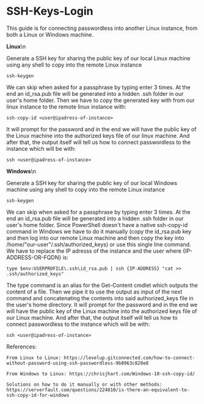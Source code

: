 # SSH-Keys-Login

This guide is for connecting passwordless into another Linux instance, from both a Linux or Windows machine.

**Linux**\n

Generate a SSH key for sharing the public key of our local Linux machine using any shell to copy into the remote Linux instance

    ssh-keygen

We can skip when asked for a passphrase by typing enter 3 times. At the end an id_rsa.pub file will be generated into a hidden .ssh folder in our user's home folder.
Then we have to copy the generated key with from our linux instance to the remote linux instance with:

    ssh-copy-id <user@ipadress-of-instance>

It will prompt for the password and in the end we will have the public key of the Linux machine into the authorized keys file of our linux machine.
And after that, the output itself will tell us how to connect passwordless to the instance which will be with:
    
    ssh <user@ipadress-of-instance>

**Windows**\n

Generate a SSH key for sharing the public key of our local Windows machine using any shell to copy into the remote Linux instance

    ssh-keygen

We can skip when asked for a passphrase by typing enter 3 times. At the end an id_rsa.pub file will be generated into a hidden .ssh folder in our user's home folder.
Since PowerShell doesn't have a native ssh-copy-id command in Windows we have to do it manually (copy the id_rsa.pub key and then log into our remote Linux machine and then copy the key into /home/"our-user"/.ssh/authorized_keys) or use this single line command. We have to replace the IP adresss of the instance and the user where {IP-ADDRESS-OR-FQDN} is:

    type $env:USERPROFILE\.ssh\id_rsa.pub | ssh {IP-ADDRESS} "cat >> .ssh/authorized_keys"

The type command is an alias for the Get-Content cmdlet which outputs the content of a file. Then we pipe it to use the output as input of the next command and concatenating the contents into said authorized_keys file in the user's home directory.
It will prompt for the password and in the end we will have the public key of the Linux machine into the authorized keys file of our Linux machine.
And after that, the output itself will tell us how to connect passwordless to the instance which will be with:
    
    ssh <user@ipadress-of-instance>



References:

    From Linux to Linux: https://levelup.gitconnected.com/how-to-connect-without-password-using-ssh-passwordless-9b8963c828e8

    From Windows to Linux: https://chrisjhart.com/Windows-10-ssh-copy-id/ 

    Solutions on how to do it manually or with other methods: https://serverfault.com/questions/224810/is-there-an-equivalent-to-ssh-copy-id-for-windows 
